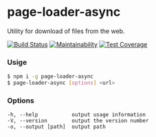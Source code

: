 # page-loader-async
Utility for download of files from the web.

[![Build Status](https://travis-ci.org/Rabinzon/page-loader-async.svg?branch=master)](https://travis-ci.org/Rabinzon/page-loader-async)
[![Maintainability](https://api.codeclimate.com/v1/badges/dcfc5ea51500f652e3f8/maintainability)](https://codeclimate.com/github/Rabinzon/page-loader-async/maintainability)
[![Test Coverage](https://api.codeclimate.com/v1/badges/dcfc5ea51500f652e3f8/test_coverage)](https://codeclimate.com/github/Rabinzon/page-loader-async/test_coverage)
### Usige
```sh
$ npm i -g page-loader-async
$ page-loader-async [options] <url>
```

### Options
```
-h, --help           output usage information
-V, --version        output the version number
-o, --output [path]  output path
```
